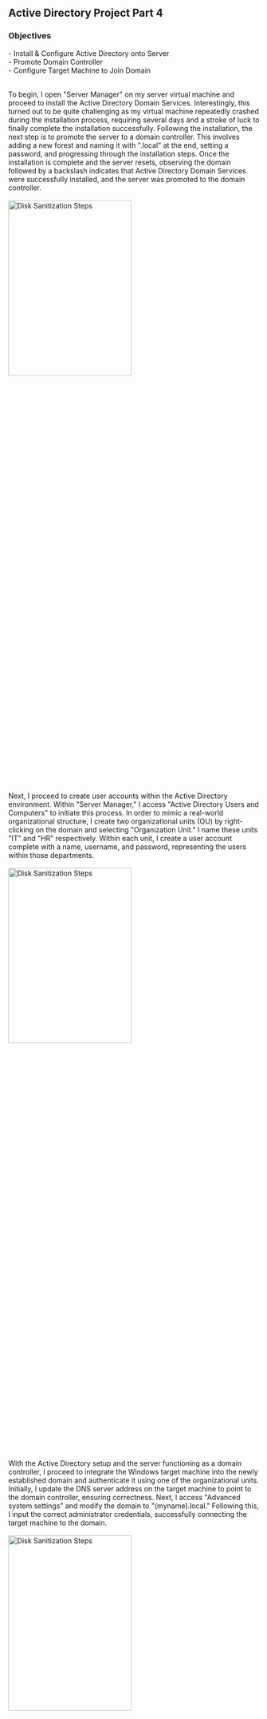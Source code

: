 <h2>Active Directory Project Part 4</h2>

<h3>Objectives</h3>
- Install & Configure Active Directory onto Server 
<br />
- Promote Domain Controller
<br />
- Configure Target Machine to Join Domain 
<br />
<br />

To begin, I open "Server Manager" on my server virtual machine and proceed to install the Active Directory Domain Services. Interestingly, this turned out to be quite challenging as my virtual machine repeatedly crashed during the installation process, requiring several days and a stroke of luck to finally complete the installation successfully. Following the installation, the next step is to promote the server to a domain controller. This involves adding a new forest and naming it with ".local" at the end, setting a password, and progressing through the installation steps. Once the installation is complete and the server resets, observing the domain followed by a backslash indicates that Active Directory Domain Services were successfully installed, and the server was promoted to the domain controller.
<br />
<br />
<img src="https://github.com/Yagoobz/ActiveDirectoryProjectPart4/assets/145611184/b869086a-101e-44a6-80ff-25bc4188d34b" height="30%" width="70%" alt="Disk Sanitization Steps"/>

Next, I proceed to create user accounts within the Active Directory environment. Within "Server Manager," I access "Active Directory Users and Computers" to initiate this process. In order to mimic a real-world organizational structure, I create two organizational units (OU) by right-clicking on the domain and selecting "Organization Unit." I name these units "IT" and "HR" respectively. Within each unit, I create a user account complete with a name, username, and password, representing the users within those departments.
<br />
<br />
<img src="..." height="30%" width="70%" alt="Disk Sanitization Steps"/>

With the Active Directory setup and the server functioning as a domain controller, I proceed to integrate the Windows target machine into the newly established domain and authenticate it using one of the organizational units. Initially, I update the DNS server address on the target machine to point to the domain controller, ensuring correctness. Next, I access "Advanced system settings" and modify the domain to "(myname).local." Following this, I input the correct administrator credentials, successfully connecting the target machine to the domain.
<br />
<br />
<img src="..." height="30%" width="70%" alt="Disk Sanitization Steps"/>

After restarting the virtual machine, I attempt to log in using one of the newly created user accounts. Upon selecting "Other user" for sign-in, the login prompt correctly points to my domain, indicating successful integration. Everything seems to be functioning perfectly!
<br />
<br />
<img src="..." height="30%" width="70%" alt="Disk Sanitization Steps"/>
